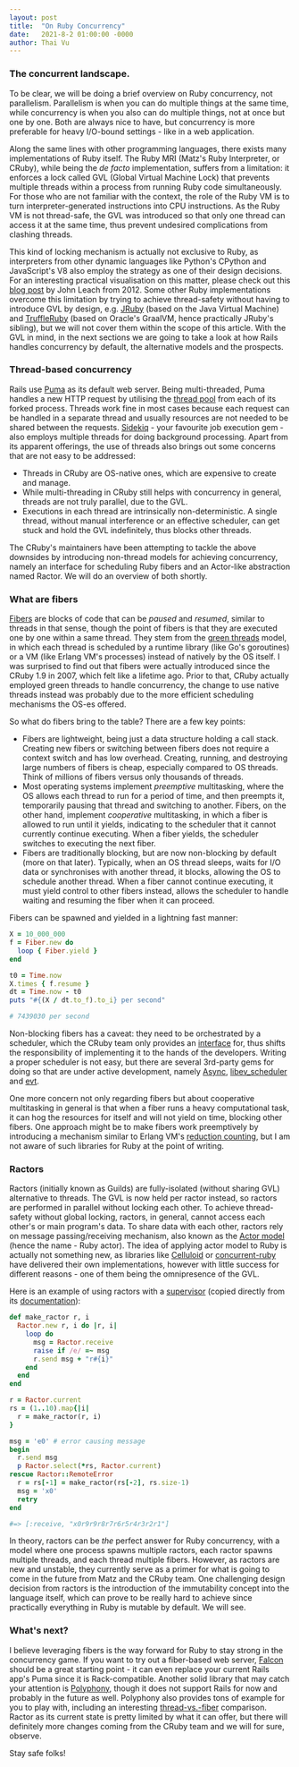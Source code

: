 ```yaml
---
layout: post
title:  "On Ruby Concurrency"
date:   2021-8-2 01:00:00 -0000
author: Thai Vu
---
```

### The concurrent landscape.

To be clear, we will be doing a brief overview on Ruby concurrency, not parallelism.
Parallelism is when you can do multiple things at the same time,
while concurrency is when you also can do multiple things,
not at once but one by one. Both are always nice to have,
but concurrency is more preferable for heavy I/O-bound settings - like in a web application.

Along the same lines with other programming languages, there exists many implementations of Ruby itself. 
The Ruby MRI (Matz's Ruby Interpreter, or CRuby), while being the _de facto_ implementation,
suffers from a limitation: it enforces a lock called GVL (Global Virtual Machine Lock) that prevents
multiple threads within a process from running Ruby code simultaneously. For those who are not familiar with the context,
the role of the Ruby VM is to turn interpreter-generated instructions into CPU instructions.
As the Ruby VM is not thread-safe, the GVL was introduced so that only one thread can access it at the
same time, thus prevent undesired complications from clashing threads.

This kind of locking mechanism is actually
not exclusive to Ruby, as interpreters from other dynamic languages like Python's CPython and JavaScript's V8
also employ the strategy as one of their design decisions.
For an interesting practical visualisation on this matter, please check out this
[blog post](https://johnleach.co.uk/posts/2012/10/15/visualising-the-ruby-global-vm-lock) by
John Leach from 2012. Some other Ruby implementations
overcome this limitation by trying to achieve thread-safety without having to introduce GVL by design,
e.g. [JRuby](https://github.com/jruby/jruby) (based on the Java Virtual Machine)
and [TruffleRuby](https://github.com/oracle/truffleruby) (based on Oracle's GraalVM, hence practically
JRuby's sibling), but we will not cover them within the scope of this article. With the GVL in mind,
in the next sections we are going to take a look at how Rails handles concurrency by default, the alternative
models and the prospects.

### Thread-based concurrency
Rails use [Puma](https://github.com/puma/puma) as its default web server. Being multi-threaded, Puma handles
a new HTTP request by utilising the [thread pool](https://en.wikipedia.org/wiki/Thread_pool) from each of its forked process.
Threads work fine in most cases because each request can be handled
in a separate thread and usually resources are not needed to be shared between the requests.
[Sidekiq](https://github.com/mperham/sidekiq) - your favourite job execution gem -
also employs multiple threads for doing background processing.
Apart from its apparent offerings, the use of threads also brings out some concerns that are not easy to be addressed:
- Threads in CRuby are OS-native ones, which are expensive to create and manage.
- While multi-threading in CRuby still helps with concurrency in general, threads are not truly parallel, due to the GVL. 
- Executions in each thread are intrinsically non-deterministic. A single thread, without manual
interference or an effective scheduler, can get stuck and hold the GVL indefinitely, thus blocks other threads.

The CRuby's maintainers have been attempting to tackle the above downsides by introducing non-thread models
for achieving concurrency, namely an interface for scheduling Ruby fibers and an Actor-like abstraction named Ractor.
We will do an overview of both shortly.

### What are fibers
[Fibers](https://ruby-doc.org/core-3.0.2/Fiber.html) are blocks of code that can be _paused_ and _resumed_,
similar to threads in that sense, though the point of fibers is that they are executed one by one within a same thread.
They stem from the [green threads](https://en.wikipedia.org/wiki/Green_threads)
model, in which each thread is scheduled by a runtime library (like Go's goroutines) or a VM (like Erlang VM's
processes) instead of natively by the OS itself. 
I was surprised to find out that fibers were actually introduced since the CRuby 1.9 in 2007, which
felt like a lifetime ago.
Prior to that, CRuby actually employed green threads to handle concurrency, the change to use native threads
instead was probably due to the more efficient scheduling mechanisms the OS-es offered.

So what do fibers bring to the table? There are a few key points:
- Fibers are lightweight, being just a data structure holding a call stack.
Creating new fibers or switching between fibers does not require a context switch and has low overhead.
Creating, running, and destroying large numbers of fibers is cheap, especially compared to OS threads.
Think of millions of fibers versus only thousands of threads.
- Most operating systems implement _preemptive_ multitasking,
where the OS allows each thread to run for a period of time,
and then preempts it, temporarily pausing that thread and switching to another.
Fibers, on the other hand, implement _cooperative_ multitasking,
in which a fiber is allowed to run until it yields,
indicating to the scheduler that it cannot currently continue executing.
When a fiber yields, the scheduler switches to executing the next fiber.
- Fibers are traditionally blocking, but are now non-blocking by default (more on that later).
Typically, when an OS thread sleeps, waits for I/O data or synchronises with another thread, it blocks,
allowing the OS to schedule another thread.
When a fiber cannot continue executing, it must yield control to other fibers instead, allows
the scheduler to handle waiting and resuming the fiber when it can proceed.

Fibers can be spawned and yielded in a lightning fast manner:
```ruby
X = 10_000_000
f = Fiber.new do
  loop { Fiber.yield }
end

t0 = Time.now
X.times { f.resume }
dt = Time.now - t0
puts "#{(X / dt.to_f).to_i} per second"

# 7439030 per second
```

Non-blocking fibers has a caveat: they need to be orchestrated by a scheduler, which the CRuby team only provides an
[interface](https://ruby-doc.org/core-3.0.2/Fiber/SchedulerInterface.html)
for, thus shifts the responsibility of implementing it to the hands of the developers.
Writing a proper scheduler is not easy, but there are several 3rd-party gems for doing so that are
under active development, namely
[Async](https://github.com/socketry/async/blob/main/lib/async/scheduler.rb),
[libev_scheduler](https://github.com/digital-fabric/libev_scheduler) and
[evt](https://github.com/dsh0416/evt).

One more concern
not only regarding fibers but about cooperative multitasking in general is that when a fiber
runs a heavy computational task, it can hog the resources for itself and will not yield on time,
blocking other fibers. One approach might be to make fibers work preemptively by introducing
a mechanism similar to Erlang VM's [reduction counting](http://erlang.org/pipermail/erlang-questions/2001-April/003132.html),
but I am not aware of such libraries for Ruby at the point of writing.

### Ractors
Ractors (initially known as Guilds) are fully-isolated (without sharing GVL) alternative to threads.
The GVL is now held per ractor instead, so ractors are performed in parallel without locking each other.
To achieve thread-safety without global locking, ractors, in general, cannot access each other's or main program's data.
To share data with each other, ractors rely on message passing/receiving mechanism,
also known as the [Actor model](https://en.wikipedia.org/wiki/Actor_model) (hence the name - Ruby actor).
The idea of applying actor model to Ruby is actually not something new, as libraries like 
[Celluloid](https://github.com/celluloid/celluloid) or
[concurrent-ruby](http://ruby-concurrency.github.io/concurrent-ruby/master/Concurrent/Actor.html)
have delivered their own implementations, however with little success for different reasons -
one of them being the omnipresence of the GVL.

Here is an example of using ractors with a [supervisor](https://doc.akka.io/docs/akka/2.5.32/general/supervision.html)
(copied directly from its
[documentation](https://github.com/ruby/ruby/blob/master/doc/ractor.md)):
```ruby
def make_ractor r, i
  Ractor.new r, i do |r, i|
    loop do
      msg = Ractor.receive
      raise if /e/ =~ msg
      r.send msg + "r#{i}"
    end
  end
end

r = Ractor.current
rs = (1..10).map{|i|
  r = make_ractor(r, i)
}

msg = 'e0' # error causing message
begin
  r.send msg
  p Ractor.select(*rs, Ractor.current)
rescue Ractor::RemoteError
  r = rs[-1] = make_ractor(rs[-2], rs.size-1)
  msg = 'x0'
  retry
end

#=> [:receive, "x0r9r9r8r7r6r5r4r3r2r1"]
```

In theory, ractors can be _the_ perfect answer for Ruby concurrency, with a model where one process spawns multiple
ractors, each ractor spawns multiple threads, and each thread multiple fibers.
However, as ractors are new and unstable, they currently serve as a primer for what is going
to come in the future from Matz and the CRuby team.
One challenging design decision from ractors is the introduction of the immutability concept into the
language itself, which can prove to be really hard to achieve since practically
everything in Ruby is mutable by default. We will see.

### What's next?
I believe leveraging fibers is the way forward for Ruby to stay strong in the concurrency game.
If you want to try out a fiber-based web server, [Falcon](https://github.com/socketry/falcon)
should be a great starting point - it can even replace your current Rails app's Puma
since it is Rack-compatible. Another solid library that may catch your attention is
[Polyphony](https://github.com/digital-fabric/polyphony),
though it does not support Rails for now and probably in the future as well.
Polyphony also provides tons of example for you to play with, including an interesting
[thread-vs.-fiber](https://github.com/digital-fabric/polyphony/blob/master/examples/performance/thread-vs-fiber/compare.rb)
comparison.
Ractor as its current state is pretty limited by what it can offer, but there will definitely
more changes coming from the CRuby team and we will for sure, observe.

Stay safe folks!
